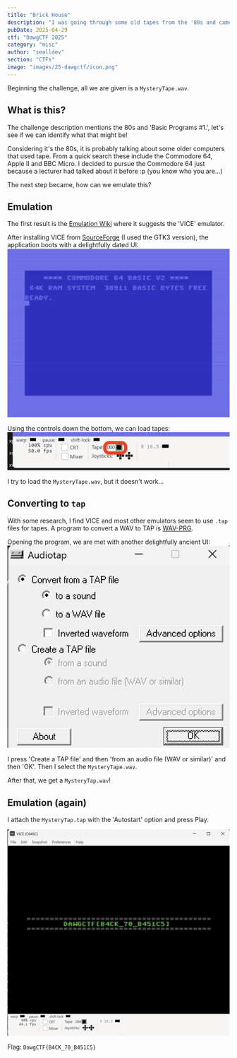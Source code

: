 ```yaml
---
title: "Brick House"
description: "I was going through some old tapes from the '80s and came across a strange recording on one labeled \"Basic Programs #1.\" Any idea what it might be?" 
pubDate: 2025-04-29
ctf: "DawgCTF 2025"
category: "misc"
author: "sealldev"
section: "CTFs"
image: "images/25-dawgctf/icon.png"
---
```


Beginning the challenge, all we are given is a `MysteryTape.wav`.

## What is this?

The challenge description mentions the 80s and 'Basic Programs #1.', let's see if we can identify what that might be!

Considering it's the 80s, it is probably talking about some older computers that used tape. From a quick search these include the Commodore 64, Apple II and BBC Micro. I decided to pursue the Commodore 64 just because a lecturer had talked about it before :p (you know who you are...)

The next step became, how can we emulate this?

## Emulation

The first result is the [Emulation Wiki](https://emulation.gametechwiki.com/index.php/Commodore_64_emulators) where it suggests the 'VICE' emulator.

After installing VICE from [SourceForge](https://vice-emu.sourceforge.io/windows.html) (I used the GTK3 version), the application boots with a delightfully dated UI:
![ui](images/25-dawgctf/brickhouse/ui.png)

Using the controls down the bottom, we can load tapes:
![tapeload.png](images/25-dawgctf/brickhouse/tapeload.png)

I try to load the `MysteryTape.wav`, but it doesn't work...

## Converting to `tap`

With some research, I find VICE and most other emulators seem to use `.tap` files for tapes.
A program to convert a WAV to TAP is [WAV-PRG](https://wav-prg.sourceforge.io/audiotap.html).

Opening the program, we are met with another delightfully ancient UI:
![anotherui.png](images/25-dawgctf/brickhouse/anotherui.png)

I press 'Create a TAP file' and then 'from an audio file (WAV or similar)' and then 'OK'. Then I select the `MysteryTape.wav`.

After that, we get a `MysteryTap.wav`!

## Emulation (again)

I attach the `MysteryTap.tap` with the 'Autostart' option and press Play.

![flag.png](images/25-dawgctf/brickhouse/flag.png)

Flag: `DawgCTF{B4CK_70_B451C5}`